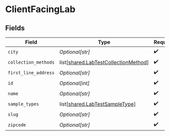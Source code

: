 # ClientFacingLab


## Fields

| Field                                                                                      | Type                                                                                       | Required                                                                                   | Description                                                                                |
| ------------------------------------------------------------------------------------------ | ------------------------------------------------------------------------------------------ | ------------------------------------------------------------------------------------------ | ------------------------------------------------------------------------------------------ |
| `city`                                                                                     | *Optional[str]*                                                                            | :heavy_check_mark:                                                                         | N/A                                                                                        |
| `collection_methods`                                                                       | list[[shared.LabTestCollectionMethod](undefined/models/shared/labtestcollectionmethod.md)] | :heavy_check_mark:                                                                         | N/A                                                                                        |
| `first_line_address`                                                                       | *Optional[str]*                                                                            | :heavy_check_mark:                                                                         | N/A                                                                                        |
| `id`                                                                                       | *Optional[int]*                                                                            | :heavy_check_mark:                                                                         | N/A                                                                                        |
| `name`                                                                                     | *Optional[str]*                                                                            | :heavy_check_mark:                                                                         | N/A                                                                                        |
| `sample_types`                                                                             | list[[shared.LabTestSampleType](undefined/models/shared/labtestsampletype.md)]             | :heavy_check_mark:                                                                         | N/A                                                                                        |
| `slug`                                                                                     | *Optional[str]*                                                                            | :heavy_check_mark:                                                                         | N/A                                                                                        |
| `zipcode`                                                                                  | *Optional[str]*                                                                            | :heavy_check_mark:                                                                         | N/A                                                                                        |